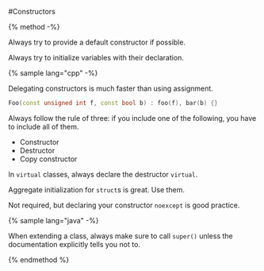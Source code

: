 #Constructors

{% method -%}

Always try to provide a default constructor if possible.

Always try to initialize variables with their declaration.

{% sample lang="cpp" -%}

Delegating constructors is much faster than using assignment.

```cpp
Foo(const unsigned int f, const bool b) : foo(f), bar(b) {}
```

Always follow the rule of three: if you include one of the following, you have to include all of them.

* Constructor
* Destructor
* Copy constructor

In `virtual` classes, always declare the destructor `virtual`.

Aggregate initialization for `struct`s is great. Use them.

Not required, but declaring your constructor `noexcept` is good practice.

{% sample lang="java" -%}

When extending a class, always make sure to call `super()` unless the documentation explicitly tells you not to.

{% endmethod %}